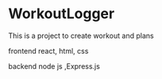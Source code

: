 # WorkoutLogger
This is a project to create workout and plans 

frontend react, html, css

backend node js ,Express.js
